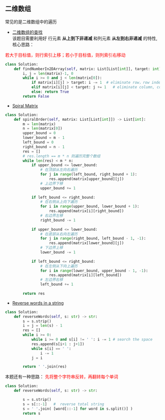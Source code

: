 ## 二维数组  
常见的是二维数组中的遍历 
- [ 二维数组的查找 ]( https://leetcode.cn/problems/er-wei-shu-zu-zhong-de-cha-zhao-lcof/description/ )   
该题目需要利用好 行元素 **从上到下非递减** 和列元素 **从左到右非递减** 的特性, 核心思路：

<font color="red"> 若大于目标值，则行索引上移；若小于目标值，则列索引右移动</font> 
```python 
class Solution:
    def findNumberIn2DArray(self, matrix: List[List[int]], target: int) -> bool:  
        i, j = len(matrix)-1, 0 
        while i >= 0 and j < len(matrix[0]): 
            if matrix[i][j] > target: i -= 1  # eliminate row，row index up
            elif matrix[i][j] < target: j += 1   # eliminate column, column index down 
            else: return True 
        return False  
```  

- [ Spiral Matrix ]( https://leetcode.cn/problems/spiral-matrix/description/ )
```python 
class Solution:
    def spiralOrder(self, matrix: List[List[int]]) -> List[int]:
        m = len(matrix)
        n = len(matrix[0])
        upper_bound = 0
        lower_bound = m - 1
        left_bound = 0
        right_bound = n - 1
        res = []
        # res.length == m * n 则遍历完整个数组
        while len(res) < m * n:
            if upper_bound <= lower_bound:
                # 在顶部从左向右遍历
                for j in range(left_bound, right_bound + 1):
                    res.append(matrix[upper_bound][j])
                # 上边界下移
                upper_bound += 1
            
            if left_bound <= right_bound:
                # 在右侧从上向下遍历
                for i in range(upper_bound, lower_bound + 1):
                    res.append(matrix[i][right_bound])
                # 右边界左移
                right_bound -= 1
            
            if upper_bound <= lower_bound:
                # 在底部从右向左遍历
                for j in range(right_bound, left_bound - 1, -1):
                    res.append(matrix[lower_bound][j])
                # 下边界上移
                lower_bound -= 1
            
            if left_bound <= right_bound:
                # 在左侧从下向上遍历
                for i in range(lower_bound, upper_bound - 1, -1):
                    res.append(matrix[i][left_bound])
                # 左边界右移
                left_bound += 1
        
        return res
``` 

- [ Reverse words in a string ]( https://leetcode.cn/problems/reverse-words-in-a-string/description/ )
```python 
class Solution:
    def reverseWords(self, s: str) -> str: 
        s = s.strip() 
        i = j = len(s) - 1
        res = [] 
        while i >= 0:
            while i >= 0 and s[i] != ' ': i -= 1 # search the space 
            res.append(s[i+1 : j+1]) 
            while s[i] == ' ':
                i -= 1  
            j = i 

        return ' '.join(res) 
```
本题还有一种思路：<font color="red"> 先将整个字符串反转，再翻转每个单词 </font> 
```python 
class Solution:
    def reverseWords(self, s: str) -> str: 

        s = s.strip() 
        s = s[::-1]   #  reverse total string   
        s = ' '.join( [word[::-1] for word in s.split()] ) 
        return s 
```
